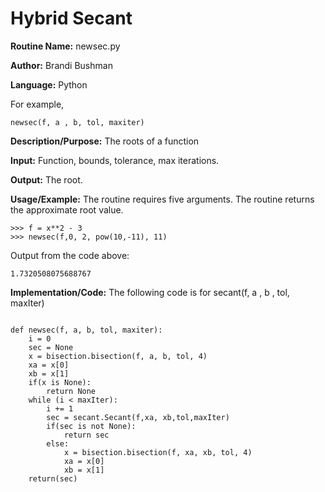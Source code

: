 # Hybrid Secant

**Routine Name:** newsec.py
 
**Author:** Brandi Bushman
 
**Language:** Python 

For example,

    newsec(f, a , b, tol, maxiter)

**Description/Purpose:** The roots of a function

**Input:** Function, bounds, tolerance, max iterations. 


**Output:** The root. 

**Usage/Example:** The routine requires five arguments. The routine returns the approximate root value.

~~~
>>> f = x**2 - 3
>>> newsec(f,0, 2, pow(10,-11), 11)
~~~
Output from the code above:

~~~
1.7320508075688767 
~~~

**Implementation/Code:** The following code is for secant(f, a , b , tol, maxIter)

~~~

def newsec(f, a, b, tol, maxiter):
    i = 0
    sec = None
    x = bisection.bisection(f, a, b, tol, 4)
    xa = x[0]
    xb = x[1]
    if(x is None):
        return None
    while (i < maxIter):
        i += 1
        sec = secant.Secant(f,xa, xb,tol,maxIter)
        if(sec is not None):
            return sec
        else:
            x = bisection.bisection(f, xa, xb, tol, 4)
            xa = x[0]
            xb = x[1]
    return(sec)
~~~

